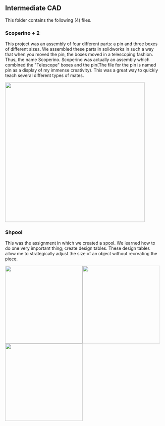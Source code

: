 ## Intermediate CAD
This folder contains the following (4) files.

### Scoperino + 2
This project was an assembly of four different parts: a pin and three boxes of different sizes. We assembled these parts in solidworks in such a way that when you moved the pin, the boxes moved in a telescoping fashion. Thus, the name Scoperino. Scoperino was actually an assembly which combined the "Telescope" boxes and the pin(The file for the pin is named pin as a display of my immense creativity). This was a great way to quickly teach several different types of mates.

<img src="https://lh6.googleusercontent.com/DPKq314IKuvyMJQ0aSHkeIGIZWTh_aBI6yYVpxGucbaF3uq0nmbeGyKX-z0Lcp4ueSg_4dN2H4PTAI7idXgUTITY3_IfvfTPEdoRpY4FMUkKM2Kv2hXkWP083PHG0QRh5X8vaZdA" width="450">

### Shpool
This was the assignment in which we created a spool. We learned how to do one very important thing; create design tables. These design tables allow me to strategically adjust the size of an object without recreating the piece.

<img src="https://lh4.googleusercontent.com/hWqSgRGXJ9YqmxBBqGA3jju3AVP9-wi3-yJmA55x6Zx-a6YjwKqBAiu7mVOuu21gqhTZV3Y0J9Yz8lSjmW8BX8WQrrmg0Pm7MdFVCtP4oLxUrGvFbJv5sT3PRAIdp-BLuynwR3e1" width="250"><img src="https://lh3.googleusercontent.com/0IxyMhNEoO5O7-M4nbwFhRJCE3pTaMzksbVRygsR1h8CJYWoB3Cn5ji4jHc1nmjo4U5hfz6HcYr4Ib9Y5ghbF1Ysk51uVhfNvfsThKJO" width="250"><img src="https://lh5.googleusercontent.com/ZbISUTU_2j3sN5Ti6ELwF09JQ7COrniwO9eOPfL0QlzM7Kamt4SA6qjY-0Mad72A9bH1lp8mjH9en0FewX4g2JZyXD6YIzW0sJW6qUwL" width="250">
